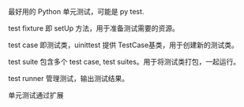 最好用的 Python 单元测试，可能是 py test.
 
test fixture
即 setUp 方法，用于准备测试需要的资源。
 
test case
即测试类，uinittest 提供 TestCase基类，用于创建新的测试类。
 
test suite
包含多个 test case, test suites。用于将测试类打包，一起运行。
 
test runner
管理测试，输出测试结果。
 
单元测试通过扩展